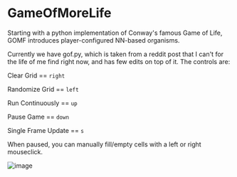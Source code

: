# GameOfMoreLife
Starting with a python implementation of Conway's famous Game of Life, GOMF introduces player-configured NN-based organisms.

Currently we have gof.py, which is taken from a reddit post that I can't for the life of me find right now, and has few edits on top of it.
The controls are:

Clear Grid == `right`

Randomize Grid == `left`

Run Continuously == `up`

Pause Game == `down`

Single Frame Update == `s`

When paused, you can manually fill/empty cells with a left or right mouseclick.


![image](https://github.com/cbigger/GameOfMoreLife/assets/53627581/fe8481be-750e-4f45-badf-3e968e226c65)
